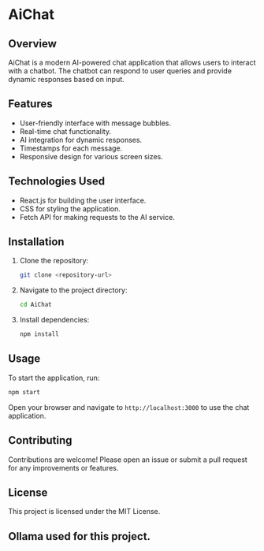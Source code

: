 # AiChat

## Overview
AiChat is a modern AI-powered chat application that allows users to interact with a chatbot. The chatbot can respond to user queries and provide dynamic responses based on input.

## Features
- User-friendly interface with message bubbles.
- Real-time chat functionality.
- AI integration for dynamic responses.
- Timestamps for each message.
- Responsive design for various screen sizes.

## Technologies Used
- React.js for building the user interface.
- CSS for styling the application.
- Fetch API for making requests to the AI service.

## Installation
1. Clone the repository:
   ```bash
   git clone <repository-url>
   ```
2. Navigate to the project directory:
   ```bash
   cd AiChat
   ```
3. Install dependencies:
   ```bash
   npm install
   ```

## Usage
To start the application, run:
```bash
npm start
```
Open your browser and navigate to `http://localhost:3000` to use the chat application.

## Contributing
Contributions are welcome! Please open an issue or submit a pull request for any improvements or features.

## License
This project is licensed under the MIT License.


## Ollama used for this project.
